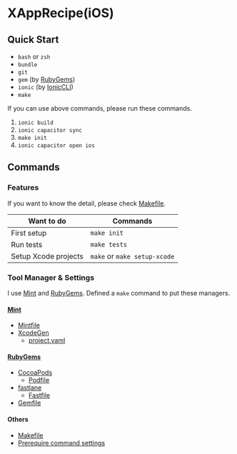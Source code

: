# XAppRecipe(iOS)
## Quick Start
* ```bash``` or ```zsh```
* ```bundle```
* ```git```
* ```gem``` (by [RubyGems])
* ```ionic``` (by [IonicCLI])
* ```make```

If you can use above commands, please run these commands.

1. ```ionic build```
2. ```ionic capacitor sync```
3. ```make init```
4. ```ionic capacitor open ios```


## Commands
### Features
If you want to know the detail, please check [Makefile].

Want to do | Commands
--- | ---
First setup | ```make init```
Run tests | ```make tests```
Setup Xcode projects | ```make``` or ```make setup-xcode```

### Tool Manager & Settings
I use [Mint] and [RubyGems].
Defined a ```make``` command to put these managers.

#### [Mint]
* [Mintfile](./Mintfile)
* [XcodeGen]
  * [project.yaml](./App/project.yml)

#### [RubyGems]
* [CocoaPods]
  * [Podfile](./App/Podfile)
* [fastlane]
  * [Fastfile](./fastlane/Fastfile)
* [Gemfile](./Gemfile)

#### Others
* [Makefile][Makefile]
* [Prerequire command settings](./scripts/setup-command.sh)


[CocoaPods]: https://cocoapods.org/
[fastlane]: https://fastlane.tools/
[IonicCLI]: https://ionicframework.com/
[Makefile]: ./Makefile
[Mint]: https://github.com/yonaskolb/Mint
[Node]: https://nodejs.org/
[RubyGems]: https://rubygems.org/
[XcodeGen]: https://github.com/yonaskolb/XcodeGen
